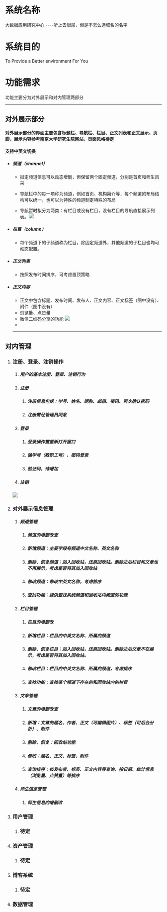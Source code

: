 # 系统名称

大数据应用研究中心 ----听上去很屌，但是不怎么选域名的名字

# 系统目的

To Provide a Better environment For You

# 功能需求

功能主要分为对外展示和对内管理两部分

---

## 对外展示部分

#### 对外展示部分的界面主要包含标题栏、导航栏、栏目、正文列表和正文展示、页脚，展示内容参考南京大学研究生院网站，页面风格待定

#### 支持中英文切换

* ##### 频道（channel）

  * 拟定频道信息可以动态增删，但保留两个固定频道，分别是首页和师生风采

  * 导航栏中的每一项称为频道，例如首页、机构简介等，每个频道的布局结构可以统一，也可以为特殊的频道制定特殊的布局

  * 导航暂时拟分为两类：有栏目或没有栏目，没有栏目的导航直接展示列表。![](/assets/channel.png)
* ##### 栏目（column）

  * 每个频道下的子频道称为栏目，除固定频道外，其他频道的子栏目也均可动态配置。
* ##### 正文列表

  * 按照发布时间排序，可考虑置顶策略
* ##### 正文内容

  * 正文中包含标题、发布时间、发布人、正文内容、正文标签（图中没有）、附件（图中没有）
  * 浏览量、点赞量
  * 微信二维码分享的功能 ![](/assets/content.png)
  * 
  ---

## 对内管理

1. ### 注册、登录、注销操作

   1. ##### 用户的基本注册、登录、注销行为
   2. ##### 注册

      1. ##### 注册信息包括：学号、姓名、昵称、邮箱、密码、再次确认密码
      2. ##### 注册需经管理员同意
   3. ##### 登录

      1. ##### 登录操作需重新打开窗口
      2. ##### 输学号（教职工号）、密码登录
      3. ##### 验证码，待增加
   4. ##### 注销

   ##### ![](/assets/login.png)
2. ### 对外展示信息管理

   1. ##### 频道管理

      1. ##### 频道的增删改查
      2. ##### 新增频道：主要字段有频道中文名称、英文名称
      3. ##### 删除、恢复频道：加入回收站，还原回收站。删除之后栏目和文章也不再展示，考虑是否将其加入回收站
      4. ##### 修改频道：修改中英文名称，考虑排序
      5. ##### 查找功能：提供查找系统频道和回收站内频道的功能
   2. ##### 栏目管理

      1. ##### 栏目的增删改
      2. ##### 新增栏目：栏目的中英文名称、所属的频道
      3. ##### 删除、恢复栏目：加入回收站，还原回收站。删除之后文章不在展示，考虑是否将其加入回收站。
      4. ##### 修改栏目：栏目的中英文名称、所属的频道，考虑排序
      5. ##### 查找功能：查找某个频道下存在的和回收站内的栏目
   3. ##### 文章管理

      1. ##### 文章的增删改查
      2. ##### 新增：文章的题名、作者、正文（可编辑图片）、标签（可后台分析）、附件
      3. ##### 删除、恢复：回收站功能
      4. ##### 修改：题名、正文、标签、附件
      5. ##### 查询排序：按发布者、标签、正文内容等查询，按日期、统计信息（浏览量、点赞量）等排序
   4. ##### 师生信息管理

      1. ##### 师生信息的增删改
3. ### 用户管理

   1. ### 待定
4. ### 资产管理

   1. ### 待定
5. ### 博客系统

   1. ### 待定
6. ### 数据管理

## 



